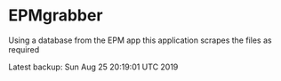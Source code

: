 # EPMgrabber
Using a database from the EPM app this application scrapes the files as required


Latest backup: Sun Aug 25 20:19:01 UTC 2019
